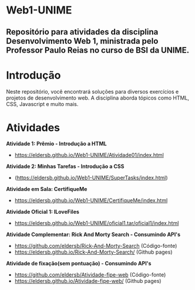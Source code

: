 # Web1-UNIME
 Repositório para atividades da disciplina Desenvolvimento Web 1, ministrada pelo Professor Paulo Reias no curso de BSI da UNIME.
---------------------------------------------------------------------------------------------------------------------------------

 # Introdução


 Neste repositório, você encontrará soluções para diversos exercícios e projetos de desenvolvimento web. A disciplina aborda tópicos como HTML, CSS, Javascript e muito mais.

 # Atividades

**Atividade 1: Prêmio - Introdução a HTML**
* https://eldersb.github.io/Web1-UNIME/Atividade01/index.html
 
**Atividade 2: Minhas Tarefas - Introdução a CSS**
* (https://eldersb.github.io/Web1-UNIME/SuperTasks/index.html)

**Atividade em Sala: CertifiqueMe**
* https://eldersb.github.io/Web1-UNIME/CertifiqueMe/index.html

**Atividade Oficial 1: ILoveFiles**
* https://eldersb.github.io/Web1-UNIME/oficial1.tar/oficial1/index.html

**Atividade Complementar: Rick And Morty Search - Consumindo API's**
* https://github.com/eldersb/Rick-And-Morty-Search  (Código-fonte)
* https://eldersb.github.io/Rick-And-Morty-Search/  (Github pages)

**Atividade de fixação(sem pontuação) - Consumindo API's**
* https://github.com/eldersb/Atividade-fipe-web (Código-fonte)
* https://eldersb.github.io/Atividade-fipe-web/ (Github pages)

